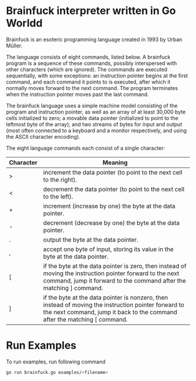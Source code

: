 # Brainfuck interpreter written in Go Worldd

Brainfuck is an esoteric programming language created in 1993 by Urban Müller.

The language consists of eight commands, listed below. A brainfuck program is a sequence of these commands, possibly interspersed with other characters (which are ignored). The commands are executed sequentially, with some exceptions: an instruction pointer begins at the first command, and each command it points to is executed, after which it normally moves forward to the next command. The program terminates when the instruction pointer moves past the last command.

The brainfuck language uses a simple machine model consisting of the program and instruction pointer, as well as an array of at least 30,000 byte cells initialized to zero; a movable data pointer (initialized to point to the leftmost byte of the array); and two streams of bytes for input and output (most often connected to a keyboard and a monitor respectively, and using the ASCII character encoding).

The eight language commands each consist of a single character:

|   Character   |   Meaning   |
|---------------|-------------|
|       >       | increment the data pointer (to point to the next cell to the right).|
|       <       | decrement the data pointer (to point to the next cell to the left).|
|       + 	    | increment (increase by one) the byte at the data pointer.|
|       - 	    | decrement (decrease by one) the byte at the data pointer.|
|       . 	    | output the byte at the data pointer.|
|       , 	    | accept one byte of input, storing its value in the byte at the data pointer.|
|       [ 	    | if the byte at the data pointer is zero, then instead of moving the instruction pointer forward to the next command, jump it forward to the command after the matching ] command.|
|       ] 	    | if the byte at the data pointer is nonzero, then instead of moving the instruction pointer forward to the next command, jump it back to the command after the matching [ command.|



# Run Examples

To run examples, run following command
```bash
go run brainfuck.go examples/<filename>
```
